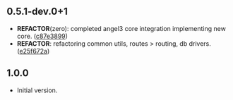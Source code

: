 ## 0.5.1-dev.0+1

 - **REFACTOR**(zero): completed angel3 core integration implementing new core. ([c87e3899](https://github.com/protevus/platform/commit/c87e389945b79bfdc0a3d3cf61f2040e2ce8f607))
 - **REFACTOR**: refactoring common utils, routes > routing, db drivers. ([e25f672a](https://github.com/protevus/platform/commit/e25f672a407bc6bb1cc68cc027abba4c119a2537))

## 1.0.0

- Initial version.
